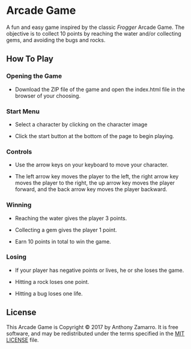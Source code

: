 <!-- frontend-nanodegree-arcade-game
===============================

Students should use this [rubric](https://review.udacity.com/#!/projects/2696458597/rubric) for self-checking their submission. Make sure the functions you write are **object-oriented** - either class functions (like Player and Enemy) or class prototype functions such as Enemy.prototype.checkCollisions, and that the keyword 'this' is used appropriately within your class and class prototype functions to refer to the object the function is called upon. Also be sure that the **readme.md** file is updated with your instructions on both how to 1. Run and 2. Play your arcade game.

For detailed instructions on how to get started, check out this [guide](https://docs.google.com/document/d/1v01aScPjSWCCWQLIpFqvg3-vXLH2e8_SZQKC8jNO0Dc/pub?embedded=true).
# Arcade-Game -->

# Arcade Game

A fun and easy game inspired by the classic *Frogger* Arcade Game. The objective is to collect 10 points by reaching the water and/or collecting gems, and avoiding the bugs and rocks.

## How To Play

### Opening the Game
- Download the ZIP file of the game and open the index.html file in the browser of your choosing.

### Start Menu
- Select a character by clicking on the character image

- Click the start button at the bottom of the page to begin playing.

### Controls
- Use the arrow keys on your keyboard to move your character.

- The left arrow key moves the player to the left, the right arrow key moves the player to the right, the up arrow key moves the player forward, and the back arrow key moves the player backward.

### Winning

- Reaching the water gives the player 3 points.

- Collecting a gem gives the player 1 point.

- Earn 10 points in total to win the game.

### Losing

- If your player has negative points or lives, he or she loses the game.

- Hitting a rock loses one point.

- Hitting a bug loses one life.


## License

This Arcade Game is Copyright © 2017 by Anthony Zamarro. It is free software, and may be redistributed under the terms specified in the [MIT LICENSE](LICENSE) file.
